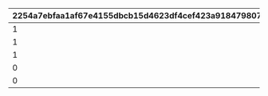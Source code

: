 |2254a7ebfaa1af67e4155dbcb15d4623df4cef423a91847980718775dd2ebbbd|fcb97438e769bad7a7684b3a67065998d4f585fd9c99b352edec5fe1afa660e6|f4821e494156c66bb8c135f8f62348ad3dfc66d0772322ccf72f0175dfe41744|c29da6b020ea87b4ffa5bd728aaf0d8af213184a6a9c70ece803b0135f97b5bb|4b5cb546ef9cb72002c021a82aedfaae333a18b25e4e3fe05883d1901d2488e6|6969350c2d0fb720aa8d46060bb0acdfd1450d98a5450565336b4f76579d06d0|c8f4658a2cff348b04ae114e769d1c6e653d263306479b928e9bfcfd787a3fbd|3ab9dc9312ac02b291f55dfb5fbb4e9bb6407f67bc3406297253ac949b6d86ab|d4a7c6397e9f21d0496053b003c3786ac042cec1bf1592136a443c08ab32e831|ef127d8021dac3cda6bfcd312ccb23105a9a5eb00f29083ba80d02376ee06379|deae596f140973976be74e7ce22575b8b8e665cde64028c52e8a79e42203f002|e1ec199df321384a7fac40c51443db24c30bfaf5b07cf77717598fda9873b247|
| --- | --- | --- | --- | --- | --- | --- | --- | --- | --- | --- | --- |
|1|22003|50003|1|804100101|0|94002|0|23001|1001|20003|10011|
|1|22003|50003|4|804100201|1|94002|1|23001|1002|91002|10021|
|1|22003|50003|7|804100301|1|94002|4|23001|1003|91002|10031|
|0|22003|50003|10|0|1|94002|7|23001|1004|91002|10040|
|0|140001|21953|11|0|0|91002|10|25021|1005|4104402|10050|